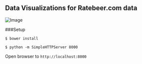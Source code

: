 Data Visualizations for Ratebeer.com data
-------

![Image](https://raw.github.com/jermsv1/ratebeer_dataviz/master/example.png)

###Setup

```$ bower install```

```$ python -m SimpleHTTPServer 8000```

Open browser to ```http://localhost:8000```

